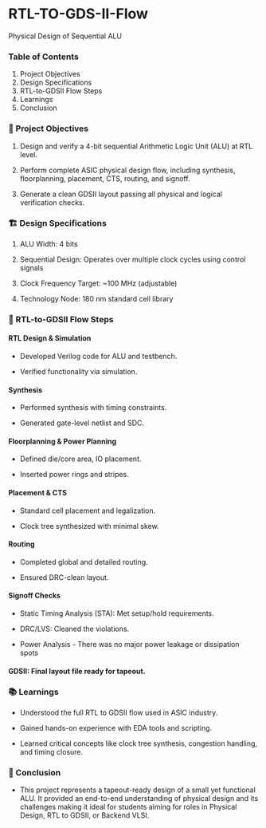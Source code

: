 # RTL-TO-GDS-II-Flow
Physical Design of Sequential ALU

### Table of Contents
1) Project Objectives
2) Design Specifications
3) RTL-to-GDSII Flow Steps
4) Learnings
5) Conclusion

### 📌 Project Objectives
1) Design and verify a 4-bit sequential Arithmetic Logic Unit (ALU) at RTL level.

2) Perform complete ASIC physical design flow, including synthesis, floorplanning, placement, CTS, routing, and signoff.

3) Generate a clean GDSII layout passing all physical and logical verification checks.

### 🏗️ Design Specifications
1) ALU Width: 4 bits

2) Sequential Design: Operates over multiple clock cycles using control signals

3) Clock Frequency Target: ~100 MHz (adjustable)

4) Technology Node: 180 nm standard cell library 

### 🚀 RTL-to-GDSII Flow Steps

#### RTL Design & Simulation

- Developed Verilog code for ALU and testbench.

- Verified functionality via simulation.

#### Synthesis

- Performed synthesis with timing constraints.

- Generated gate-level netlist and SDC.

#### Floorplanning & Power Planning

- Defined die/core area, IO placement.

- Inserted power rings and stripes.

#### Placement & CTS

- Standard cell placement and legalization.

- Clock tree synthesized with minimal skew.

#### Routing

- Completed global and detailed routing.

- Ensured DRC-clean layout.

#### Signoff Checks

- Static Timing Analysis (STA): Met setup/hold requirements.

- DRC/LVS: Cleaned the violations.

- Power Analysis - There was no major power leakage or dissipation spots

#### GDSII: Final layout file ready for tapeout.

### 📚 Learnings
- Understood the full RTL to GDSII flow used in ASIC industry.

- Gained hands-on experience with EDA tools and scripting.

- Learned critical concepts like clock tree synthesis, congestion handling, and timing closure.

### 🏁 Conclusion
- This project represents a tapeout-ready design of a small yet functional ALU. It provided an end-to-end understanding of physical design and its challenges  making it ideal for students aiming for roles in Physical Design, RTL to GDSII, or Backend VLSI.





